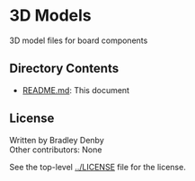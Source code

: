 # 3D Models

3D model files for board components

## Directory Contents

* [README.md](README.md): This document

## License

Written by Bradley Denby  
Other contributors: None

See the top-level [../LICENSE](LICENSE) file for the license.
